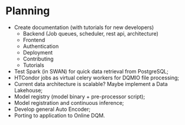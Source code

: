 # Planning

* Create documentation (with tutorials for new developers)
    * Backend (Job queues, scheduler, rest api, architecture)
    * Frontend
    * Authentication
    * Deployment
    * Contributing
    * Tutorials
* Test Spark (in SWAN) for quick data retrieval from PostgreSQL;
* HTCondor jobs as virtual celery workers for DQMIO file processing;
* Current data architecture is scalable? Maybe implement a Data Lakehouse;
* Model registry (model binary + pre-processor script);
* Model registration and continuous inference;
* Develop general Auto Encoder;
* Porting to application to Online DQM.

